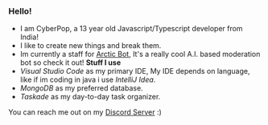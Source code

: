### Hello!
- I am CyberPop, a 13 year old Javascript/Typescript developer from India!
- I like to create new things and break them.
- Im currently a staff for [Arctic Bot](https://top.gg/bot/674432747535597579), It's a really cool A.I. based moderation bot so check it out!
**Stuff I use**
- *Visual Studio Code* as my primary IDE, My IDE depends on language, like if im coding in java i use *IntelliJ Idea*.
- *MongoDB* as my preferred database. 
- *Taskade* as my day-to-day task organizer.
 
 You can reach me out on my [Discord Server](https://discord.gg/8w754nvJp2) :)
